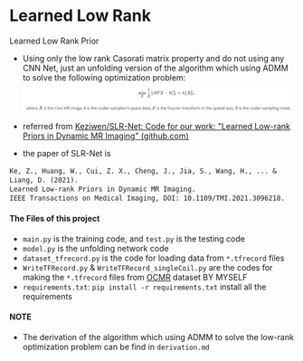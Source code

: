 # Learned Low Rank
 Learned Low Rank Prior



* Using only the low rank Casorati matrix property and do not using any CNN Net, just an unfolding version of the algorithm which using ADMM to solve the following optimization problem: 
  ![pic1](./pics/pic1.png)

* referred from [Keziwen/SLR-Net: Code for our work: "Learned Low-rank Priors in Dynamic MR Imaging" (github.com)](https://github.com/Keziwen/SLR-Net)
* the paper of SLR-Net is

```
Ke, Z., Huang, W., Cui, Z. X., Cheng, J., Jia, S., Wang, H., ... & Liang, D. (2021). 
Learned Low-rank Priors in Dynamic MR Imaging. 
IEEE Transactions on Medical Imaging, DOI: 10.1109/TMI.2021.3096218.
```



#### The Files of this project

* `main.py` is the training code, and `test.py` is the testing code
* `model.py` is the unfolding network code
* `dataset_tfrecord.py` is the code for loading data from `*.tfrecord` files
* `WriteTFRecord.py` & `WriteTFRecord_singleCoil.py` are the codes for making the `*.tfrecord` files from [OCMR](https://ocmr.info/) dataset BY MYSELF
* `requirements.txt`: `pip install -r requirements.txt` install all the requirements

#### NOTE

* The derivation of the algorithm which using ADMM to solve the low-rank optimization problem can be find in `derivation.md` 
